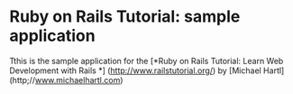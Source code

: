 # Ruby on Rails Tutorial: sample application

Tthis is the sample application for the 
[*Ruby on Rails Tutorial:
Learn Web Development with Rails *] (http://www.railstutorial.org/)
by [Michael Hartl] (http;//www.michaelhartl.com)
